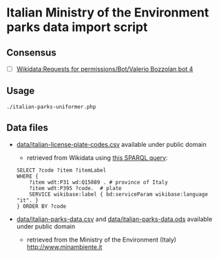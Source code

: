 # Italian Ministry of the Environment parks data import script

## Consensus

* [ ] [Wikidata:Requests for permissions/Bot/Valerio Bozzolan bot 4](https://www.wikidata.org/wiki/Wikidata:Requests_for_permissions/Bot/Valerio_Bozzolan_bot_4)

## Usage

    ./italian-parks-uniformer.php

## Data files
* [data/italian-license-plate-codes.csv](data/italian-license-plate-codes.csv) available under public domain
    * retrieved from Wikidata using [this SPARQL query](https://query.wikidata.org/#SELECT%20%3Fcode%20%3Fitem%20%3FitemLabel%0AWHERE%20%0A%7B%0A%20%20%3Fitem%20wdt%3AP31%20wd%3AQ15089%20.%20%23%20province%20of%20Italy%0A%20%20%3Fitem%20wdt%3AP395%20%3Fcode.%20%20%23%20plate%0A%20%20SERVICE%20wikibase%3Alabel%20%7B%20bd%3AserviceParam%20wikibase%3Alanguage%20%22it%22.%20%7D%0A%7D%20ORDER%20BY%20%3Fcode):
    ```
    SELECT ?code ?item ?itemLabel
    WHERE {
    	?item wdt:P31 wd:Q15089 . # province of Italy
    	?item wdt:P395 ?code.  # plate
    	SERVICE wikibase:label { bd:serviceParam wikibase:language "it". }
    } ORDER BY ?code
    ```

* [data/italian-parks-data.csv](data/italian-parks-data.csv) and [data/italian-parks-data.ods](data/italian-parks-data.ods) available under public domain
    * retrieved from the Ministry of the Environment (Italy) <http://www.minambiente.it>
